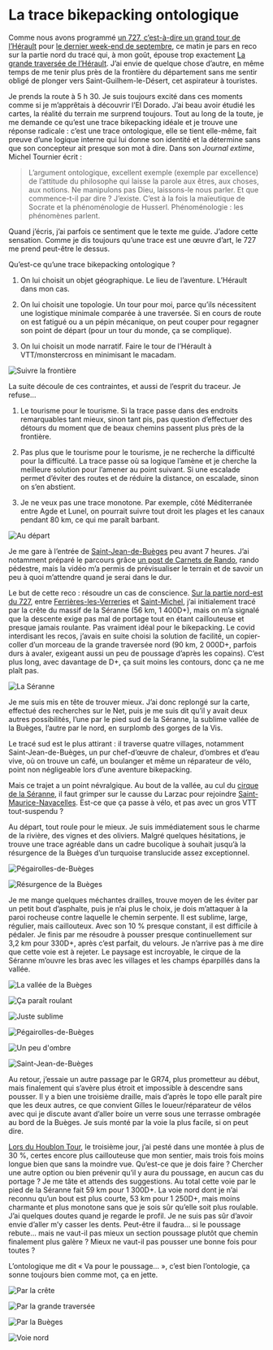 # La trace bikepacking ontologique

Comme nous avons programmé [un 727, c’est-à-dire un grand tour de l’Hérault](/727/) pour [le dernier week-end de septembre](https://www.facebook.com/events/228674601642946/), ce matin je pars en reco sur la partie nord du tracé qui, à mon goût, épouse trop exactement [La grande traversée de l’Hérault](https://sitesvtt.ffc.fr/grandes-traversees/la-grande-traversee-de-lherault/). J’ai envie de quelque chose d’autre, en même temps de me tenir plus près de la frontière du département sans me sentir obligé de plonger vers Saint-Guilhem-le-Désert, cet aspirateur à touristes.<span id="more-54770"></span>

Je prends la route à 5 h 30. Je suis toujours excité dans ces moments comme si je m’apprêtais à découvrir l’El Dorado. J’ai beau avoir étudié les cartes, la réalité du terrain me surprend toujours. Tout au long de la toute, je me demande ce qu’est une trace bikepacking idéale et je trouve une réponse radicale : c’est une trace ontologique, elle se tient elle-même, fait preuve d’une logique interne qui lui donne son identité et la détermine sans que son concepteur ait presque son mot à dire. Dans son *Journal extime*, Michel Tournier écrit :

> L’argument ontologique, excellent exemple (exemple par excellence) de l’attitude du philosophe qui laisse la parole aux êtres, aux choses, aux notions. Ne manipulons pas Dieu, laissons-le nous parler. Et que commence-t-il par dire ? J’existe. C’est à la fois la maïeutique de Socrate et la phénoménologie de Husserl. Phénoménologie : les phénomènes parlent.

Quand j’écris, j’ai parfois ce sentiment que le texte me guide. J’adore cette sensation. Comme je dis toujours qu’une trace est une œuvre d’art, le 727 me prend peut-être le dessus.

Qu’est-ce qu’une trace bikepacking ontologique ?

1. On lui choisit un objet géographique. Le lieu de l’aventure. L’Hérault dans mon cas.

2. On lui choisit une topologie. Un tour pour moi, parce qu’ils nécessitent une logistique minimale comparée à une traversée. Si en cours de route on est fatigué ou a un pépin mécanique, on peut couper pour regagner son point de départ (pour un tour du monde, ça se complique).

3. On lui choisit un mode narratif. Faire le tour de l’Hérault à VTT/monstercross en minimisant le macadam.

![Suivre la frontière](https://www.google.com/maps/d/edit?mid=1glqm485m-Oo25P1jFNsgr6k7Z5-bl8AD&usp=sharing)

La suite découle de ces contraintes, et aussi de l’esprit du traceur. Je refuse…

1. Le tourisme pour le tourisme. Si la trace passe dans des endroits remarquables tant mieux, sinon tant pis, pas question d’effectuer des détours du moment que de beaux chemins passent plus près de la frontière.

2. Pas plus que le tourisme pour le tourisme, je ne recherche la difficulté pour la difficulté. La trace passe où sa logique l’amène et je cherche la meilleure solution pour l’amener au point suivant. Si une escalade permet d’éviter des routes et de réduire la distance, on escalade, sinon on s’en abstient.

3. Je ne veux pas une trace monotone. Par exemple, côté Méditerranée entre Agde et Lunel, on pourrait suivre tout droit les plages et les canaux pendant 80 km, ce qui me paraît barbant.

![Au départ](https://tcrouzet.com/images_tc/2020/08/IMG_2561-1.jpeg)

Je me gare à l’entrée de [Saint-Jean-de-Buèges](https://fr.wikipedia.org/wiki/Saint-Jean-de-Bu%C3%A8ges) peu avant 7 heures. J’ai notamment préparé le parcours grâce [un post de Carnets de Rando](http://www.carnetsderando.net/a-decouverte-de-bueges/), rando pédestre, mais la vidéo m’a permis de prévisualiser le terrain et de savoir un peu à quoi m’attendre quand je serai dans le dur.

Le but de cette reco : résoudre un cas de conscience. [Sur la partie nord-est du 727](https://www.google.com/maps/d/edit?mid=1glqm485m-Oo25P1jFNsgr6k7Z5-bl8AD&usp=sharing), entre [Ferrières-les-Verreries](https://fr.wikipedia.org/wiki/Ferri%C3%A8res-les-Verreries) et [Saint-Michel](https://fr.wikipedia.org/wiki/Saint-Michel_(H%C3%A9rault)), j’ai initialement tracé par la crête du massif de la Séranne (56 km, 1 400D+), mais on m’a signalé que la descente exige pas mal de portage tout en étant caillouteuse et presque jamais roulante. Pas vraiment idéal pour le bikepacking. Le covid interdisant les recos, j’avais en suite choisi la solution de facilité, un copier-coller d’un morceau de la grande traversée nord (90 km, 2 000D+, parfois durs à avaler, exigeant aussi un peu de poussage d’après les copains). C’est plus long, avec davantage de D+, ça suit moins les contours, donc ça ne me plaît pas.

![La Séranne](https://tcrouzet.com/images_tc/2020/08/IMG_2564.jpeg)

Je me suis mis en tête de trouver mieux. J’ai donc replongé sur la carte, effectué des recherches sur le Net, puis je me suis dit qu’il y avait deux autres possibilités, l’une par le pied sud de la Séranne, la sublime vallée de la Buèges, l’autre par le nord, en surplomb des gorges de la Vis.

Le tracé sud est le plus attirant : il traverse quatre villages, notamment Saint-Jean-de-Buèges, un pur chef-d’œuvre de chaleur, d’ombres et d’eau vive, où on trouve un café, un boulanger et même un réparateur de vélo, point non négligeable lors d’une aventure bikepacking.

Mais ce trajet a un point névralgique. Au bout de la vallée, au cul du [cirque de la Séranne](https://fr.wikipedia.org/wiki/S%C3%A9ranne), il faut grimper sur le causse du Larzac pour rejoindre [Saint-Maurice-Navacelles](https://fr.wikipedia.org/wiki/Saint-Maurice-Navacelles). Est-ce que ça passe à vélo, et pas avec un gros VTT tout-suspendu ?

Au départ, tout roule pour le mieux. Je suis immédiatement sous le charme de la rivière, des vignes et des oliviers. Malgré quelques hésitations, je trouve une trace agréable dans un cadre bucolique à souhait jusqu’à la résurgence de la Buèges d’un turquoise translucide assez exceptionnel.

![Pégairolles-de-Buèges](https://tcrouzet.com/images_tc/2020/08/IMG_2566.jpeg)

![Résurgence de la Buèges](https://tcrouzet.com/images_tc/2020/08/IMG_2573.jpeg)

Je me mange quelques méchantes drailles, trouve moyen de les éviter par un petit bout d’asphalte, puis je n’ai plus le choix, je dois m’attaquer à la paroi rocheuse contre laquelle le chemin serpente. Il est sublime, large, régulier, mais caillouteux. Avec son 10 % presque constant, il est difficile à pédaler. Je finis par me résoudre à pousser presque continuellement sur 3,2 km pour 330D+, après c’est parfait, du velours. Je n’arrive pas à me dire que cette voie est à rejeter. Le paysage est incroyable, le cirque de la Séranne m’ouvre les bras avec les villages et les champs éparpillés dans la vallée.

![La vallée de la Buèges](https://tcrouzet.com/images_tc/2020/08/IMG_2590-1.jpeg)

![Ça paraît roulant](https://tcrouzet.com/images_tc/2020/08/IMG_2595.jpeg)

![Juste sublime](https://tcrouzet.com/images_tc/2020/08/IMG_2596.jpeg)

![Pégairolles-de-Buèges](https://tcrouzet.com/images_tc/2020/08/IMG_2608.jpeg)

![Un peu d'ombre](https://tcrouzet.com/images_tc/2020/08/IMG_2632.jpeg)

![Saint-Jean-de-Buèges](https://tcrouzet.com/images_tc/2020/08/IMG_2636.jpeg)

Au retour, j’essaie un autre passage par le GR74, plus prometteur au début, mais finalement qui s’avère plus étroit et impossible à descendre sans pousser. Il y a bien une troisième draille, mais d’après le topo elle paraît pire que les deux autres, ce que convient Gilles le loueur/réparateur de vélos avec qui je discute avant d’aller boire un verre sous une terrasse ombragée au bord de la Buèges. Je suis monté par la voie la plus facile, si on peut dire.

[Lors du Houblon Tour](https://tcrouzet.com/2020/08/03/bikepacking-brulant-dans-laubrac/), le troisième jour, j’ai pesté dans une montée à plus de 30 %, certes encore plus caillouteuse que mon sentier, mais trois fois moins longue bien que sans la moindre vue. Qu’est-ce que je dois faire ? Chercher une autre option ou bien prévenir qu’il y aura du poussage, en aucun cas du portage ? Je me tâte et attends des suggestions. Au total cette voie par le pied de la Séranne fait 59 km pour 1 300D+. La voie nord dont je n’ai reconnu qu’un bout est plus courte, 53 km pour 1 250D+, mais moins charmante et plus monotone sans que je sois sûr qu’elle soit plus roulable. J’ai quelques doutes quand je regarde le profil. Je ne suis pas sûr d’avoir envie d’aller m’y casser les dents. Peut-être il faudra… si le poussage rebute… mais ne vaut-il pas mieux un section poussage plutôt que chemin finalement plus galère ? Mieux ne vaut-il pas pousser une bonne fois pour toutes ?

L’ontologique me dit « Va pour le poussage… », c’est bien l’ontologie, ça sonne toujours bien comme mot, ça en jette.

![Par la crête](https://tcrouzet.com/images_tc/2020/08/recoProfilSerane.png)

![Par la grande traversée](https://tcrouzet.com/images_tc/2020/08/recoProfilgrande.png)

![Par la Buèges](https://tcrouzet.com/images_tc/2020/08/recoProfilBueges.png)

![Voie nord](https://tcrouzet.com/images_tc/2020/08/recoProfilnord.png)